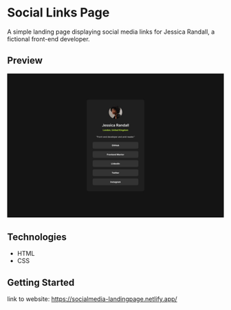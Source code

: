 # Social Links Page

A simple landing page displaying social media links for Jessica Randall, a fictional front-end developer.

## Preview

![Page Preview](./assets/images/destkop-design.jpg)

## Technologies

- HTML
- CSS

## Getting Started

link to website: https://socialmedia-landingpage.netlify.app/